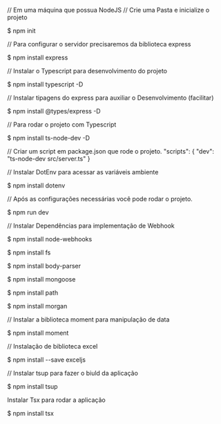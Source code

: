 // Em uma máquina que possua NodeJS
// Crie uma Pasta e inicialize o projeto 

$ npm init 

// Para configurar o servidor precisaremos da biblioteca express

$ npm install express

// Instalar o Typescript para desenvolvimento do projeto

$ npm install typescript -D

// Instalar tipagens do express para auxiliar o Desenvolvimento (facilitar)

$ npm install @types/express -D

// Para rodar o projeto com Typescript

$ npm install ts-node-dev -D

// Criar um script em package.json que rode o projeto.
"scripts": {
    "dev": "ts-node-dev src/server.ts"
}

// Instalar DotEnv para acessar as variáveis ambiente

$ npm install dotenv

// Após as configurações necessárias você pode rodar o projeto.

$ npm run dev

// Instalar Dependências para implementação de Webhook

$ npm install node-webhooks

$ npm install fs

$ npm install body-parser

$ npm install mongoose

$ npm install path

$ npm install morgan 

// Instalar a biblioteca moment para manipulação de data

$ npm install moment

// Instalação de biblioteca excel

$ npm install --save exceljs

// Instalar tsup para fazer o biuld da aplicação 

$ npm install tsup

Instalar Tsx para rodar a aplicação

$ npm install tsx